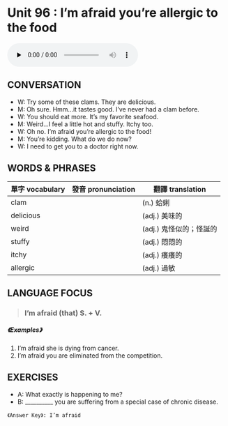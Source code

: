 # Unit 96 : I’m afraid you’re allergic to the food

<audio controls preload="none">
  <source src="https://channelplus.ner.gov.tw/api/audio/5ad2e640f95e3500064f4360">
</audio>

## CONVERSATION
* W: Try some of these clams. They are delicious. 
* M: Oh sure. Hmm…it tastes good. I’ve never had a clam before. 
* W: You should eat more. It’s my favorite seafood. 
* M: Weird…I feel a little hot and stuffy. Itchy too. 
* W: Oh no. I’m afraid you’re allergic to the food! 
* M: You’re kidding. What do we do now? 
* W: I need to get you to a doctor right now.

## WORDS & PHRASES
單字 vocabulary|發音 pronunciation|翻譯 translation
---|---|---
clam||(n.) 蛤蜊
delicious||(adj.) 美味的
weird||(adj.) 鬼怪似的；怪誕的
stuffy||(adj.) 悶悶的
itchy||(adj.) 癢癢的
allergic||(adj.) 過敏

## LANGUAGE FOCUS 
> <h3>I’m afraid (that) S. + V.</h3>

##### 《Examples》
1. I’m afraid she is dying from cancer.
2. I’m afraid you are eliminated from the competition.

## EXERCISES 
* A: What exactly is happening to me?
* B: __________ you are suffering from a special case of chronic disease.

`《Answer Key》: I’m afraid`